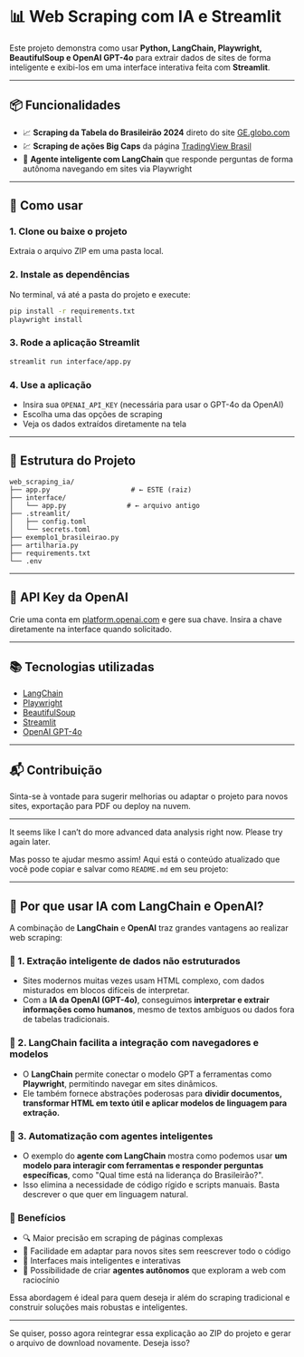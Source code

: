 # 📊 Web Scraping com IA e Streamlit

Este projeto demonstra como usar **Python, LangChain, Playwright, BeautifulSoup e OpenAI GPT-4o** para extrair dados de sites de forma inteligente e exibi-los em uma interface interativa feita com **Streamlit**.

---

## 📦 Funcionalidades

- 📈 **Scraping da Tabela do Brasileirão 2024** direto do site [GE.globo.com](https://ge.globo.com/futebol/brasileirao-serie-a/)
- 💹 **Scraping de ações Big Caps** da página [TradingView Brasil](https://br.tradingview.com/markets/stocks-brazil/market-movers-large-cap/)
- 🤖 **Agente inteligente com LangChain** que responde perguntas de forma autônoma navegando em sites via Playwright

---

## 🚀 Como usar

### 1. Clone ou baixe o projeto
Extraia o arquivo ZIP em uma pasta local.

### 2. Instale as dependências
No terminal, vá até a pasta do projeto e execute:

```bash
pip install -r requirements.txt
playwright install
```

### 3. Rode a aplicação Streamlit

```bash
streamlit run interface/app.py
```

### 4. Use a aplicação

- Insira sua `OPENAI_API_KEY` (necessária para usar o GPT-4o da OpenAI)
- Escolha uma das opções de scraping
- Veja os dados extraídos diretamente na tela

---

## 🧪 Estrutura do Projeto

```
web_scraping_ia/
├── app.py                    # ← ESTE (raiz)
├── interface/
│   └── app.py               # ← arquivo antigo
├── .streamlit/
│   ├── config.toml
│   └── secrets.toml
├── exemplo1_brasileirao.py
├── artilharia.py
├── requirements.txt
└── .env
```

---

## 🔑 API Key da OpenAI

Crie uma conta em [platform.openai.com](https://platform.openai.com/) e gere sua chave. Insira a chave diretamente na interface quando solicitado.

---

## 📚 Tecnologias utilizadas

- [LangChain](https://www.langchain.com/)
- [Playwright](https://playwright.dev/python/)
- [BeautifulSoup](https://www.crummy.com/software/BeautifulSoup/)
- [Streamlit](https://streamlit.io/)
- [OpenAI GPT-4o](https://openai.com/gpt-4o)

---

## 📬 Contribuição

Sinta-se à vontade para sugerir melhorias ou adaptar o projeto para novos sites, exportação para PDF ou deploy na nuvem.

---

It seems like I can’t do more advanced data analysis right now. Please try again later.

Mas posso te ajudar mesmo assim! Aqui está o conteúdo atualizado que você pode copiar e salvar como `README.md` em seu projeto:

---

## 🤖 Por que usar IA com LangChain e OpenAI?

A combinação de **LangChain** e **OpenAI** traz grandes vantagens ao realizar web scraping:

### 🧠 1. Extração inteligente de dados não estruturados

* Sites modernos muitas vezes usam HTML complexo, com dados misturados em blocos difíceis de interpretar.
* Com a **IA da OpenAI (GPT-4o)**, conseguimos **interpretar e extrair informações como humanos**, mesmo de textos ambíguos ou dados fora de tabelas tradicionais.

### 🧰 2. LangChain facilita a integração com navegadores e modelos

* O **LangChain** permite conectar o modelo GPT a ferramentas como **Playwright**, permitindo navegar em sites dinâmicos.
* Ele também fornece abstrações poderosas para **dividir documentos, transformar HTML em texto útil e aplicar modelos de linguagem para extração.**

### 🔄 3. Automatização com agentes inteligentes

* O exemplo do **agente com LangChain** mostra como podemos usar **um modelo para interagir com ferramentas e responder perguntas específicas**, como "Qual time está na liderança do Brasileirão?".
* Isso elimina a necessidade de código rígido e scripts manuais. Basta descrever o que quer em linguagem natural.

### 🚀 Benefícios

* 🔍 Maior precisão em scraping de páginas complexas
* 🧩 Facilidade em adaptar para novos sites sem reescrever todo o código
* 🤝 Interfaces mais inteligentes e interativas
* 🔄 Possibilidade de criar **agentes autônomos** que exploram a web com raciocínio

Essa abordagem é ideal para quem deseja ir além do scraping tradicional e construir soluções mais robustas e inteligentes.

---

Se quiser, posso agora reintegrar essa explicação ao ZIP do projeto e gerar o arquivo de download novamente. Deseja isso?
